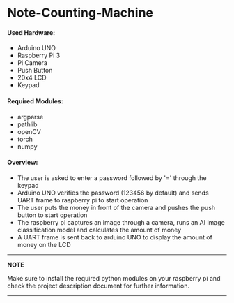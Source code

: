 # Note-Counting-Machine

#### Used Hardware:
- Arduino UNO
- Raspberry Pi 3
- Pi Camera
- Push Button
- 20x4 LCD
- Keypad

#### Required Modules:
- argparse
- pathlib
- openCV
- torch
- numpy

#### Overview:
- The user is asked to enter a password followed by '=' through the keypad
- Arduino UNO verifies the password (123456 by default) and sends UART frame to raspberry pi to start operation
- The user puts the money in front of the camera and pushes the push button to start operation
- The raspberry pi captures an image through a camera, runs an AI image classification model and calculates the amount of money
- A UART frame is sent back to arduino UNO to display the amount of money on the LCD

---
**NOTE**

Make sure to install the required python modules on your raspberry pi and check the project description document for further information.

---
